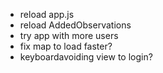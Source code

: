 - reload app.js
- reload AddedObservations
- try app with more users
- fix map to load faster?
- keyboardavoiding view to login?